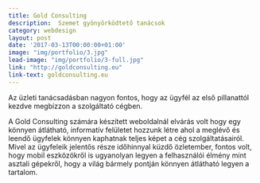 ```yaml
---
title: Gold Consulting
description:  Szemet gyönyörködtető tanácsok
category: webdesign
layout: post
date: '2017-03-13T00:00:00+01:00'
image: "img/portfolio/3.jpg"
lead-image: "img/portfolio/3-full.jpg"
link: "http://goldconsulting.eu"
link-text: goldconsulting.eu
---
```

Az üzleti tanácsadásban nagyon fontos, hogy az ügyfél az első pillanattól kezdve megbízzon a szolgáltató cégben.

A Gold Consulting számára készített weboldalnál elvárás volt hogy egy könnyen átlátható, informatív felületet hozzunk létre ahol a meglévő és leendő ügyfelek könnyen kaphatnak teljes képet a cég szolgáltatásairól. Mivel az ügyfeleik jelentős része időhinnyal küzdő özletember, fontos volt, hogy mobil eszközökről is ugyanolyan legyen a felhasználói élmény mint asztali gépekről, hogy a világ bármely pontján könnyen átlátható legyen a tartalom.
